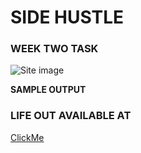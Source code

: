 # SIDE HUSTLE
### WEEK TWO TASK

![Site image](https://lh4.googleusercontent.com/p2JqjDSl9s7JwMXAE9pmoN1yPG99k-TES3QOjzjdNx-jQb53G8chtdqeYdfn6R9pMEY=w2400)

**SAMPLE OUTPUT**

### LIFE OUT AVAILABLE AT 

[ClickMe]('https://main--neon-paletas-a49d76.netlify.app/')
